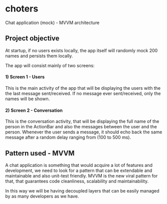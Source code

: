 # choters
Chat application (mock) - MVVM architecture

## Project objective ##

At startup, if no users exists locally, the app itself will randomly mock 200 names and persists them locally.

The app will consist mainly of two screens:
#### 1) Screen 1 - Users ####

This is the main activity of the app that will be displaying the users with the the last message sent/received. If no message ever sent/received, only the names will be shown.

#### 2) Screen 2 - Conversation ####

This is the conversation activity, that will be displaying the full name of the person in the ActionBar and also the messages between the user and the person.
Whenever the user sends a message, it should echo back the same message after a random delay ranging from (100 to 500 ms).


## Pattern used - MVVM ##

A chat application is something that would acquire a lot of features and development, we need to look for a pattern that can be extendable and maintainable and also unit-test friendly. MVVM is the new viral pattern for that, that guarantees code cleanliness, scalability and maintainability. 

In this way we will be having decoupled layers that can be easily managed by as many developers as we have.

